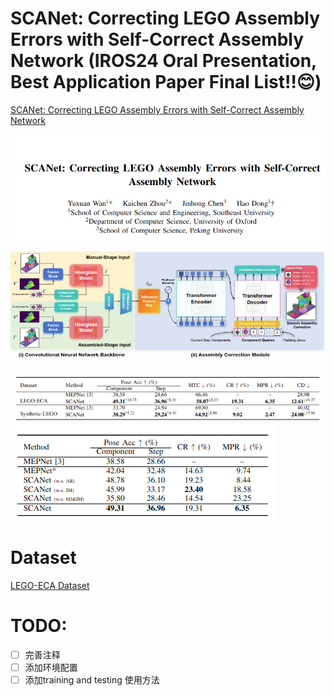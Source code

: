 # SCANet: Correcting LEGO Assembly Errors with Self-Correct Assembly Network (IROS24 Oral Presentation, Best Application Paper Final List!!😊)

[SCANet: Correcting LEGO Assembly Errors with Self-Correct Assembly Network](https://arxiv.org/abs/2403.18195)


![img.png](./images/img.png)

![img_1.png](./images/img_1.png)

![img_3.png](./images/img_3.png)
![img_4.png](./images/img_4.png)


# Dataset

[LEGO-ECA Dataset](https://pan.baidu.com/s/1olngW0dnYMggK9RkohBZ-w?pwd=ard7)


# TODO:
- [ ] 完善注释
- [ ] 添加环境配置
- [ ] 添加training and testing 使用方法